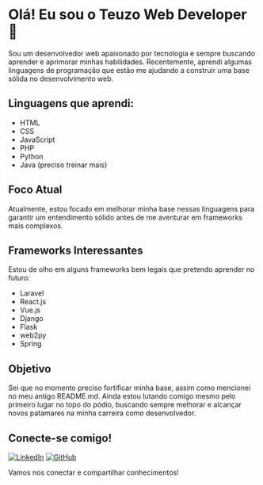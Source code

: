 # Olá! Eu sou o Teuzo Web Developer 👋

Sou um desenvolvedor web apaixonado por tecnologia e sempre buscando aprender e aprimorar minhas habilidades. Recentemente, aprendi algumas linguagens de programação que estão me ajudando a construir uma base sólida no desenvolvimento web.

## Linguagens que aprendi:

- HTML
- CSS
- JavaScript
- PHP
- Python
- Java (preciso treinar mais)

## Foco Atual

Atualmente, estou focado em melhorar minha base nessas linguagens para garantir um entendimento sólido antes de me aventurar em frameworks mais complexos.

## Frameworks Interessantes

Estou de olho em alguns frameworks bem legais que pretendo aprender no futuro:

- Laravel
- React.js
- Vue.js
- Django
- Flask
- web2py
- Spring

## Objetivo

Sei que no momento preciso fortificar minha base, assim como mencionei no meu antigo README.md. Ainda estou lutando comigo mesmo pelo primeiro lugar no topo do pódio, buscando sempre melhorar e alcançar novos patamares na minha carreira como desenvolvedor.

## Conecte-se comigo!

[![LinkedIn](https://img.shields.io/badge/LinkedIn-blue?style=for-the-badge&logo=linkedin)](https://https://www.linkedin.com/search/results/all/?heroEntityKey=urn%3Ali%3Afsd_profile%3AACoAAFbXwTUBrQBlP96QVCLidamklhn10g9xmFM&keywords=Mateus%20Da%20Silva%20Oliveira&origin=ENTITY_SEARCH_HOME_HISTORY&sid=-L~)
[![GitHub](https://img.shields.io/badge/GitHub-black?style=for-the-badge&logo=github)](https://github.com/teuzowebdeveloper9)

Vamos nos conectar e compartilhar conhecimentos!
